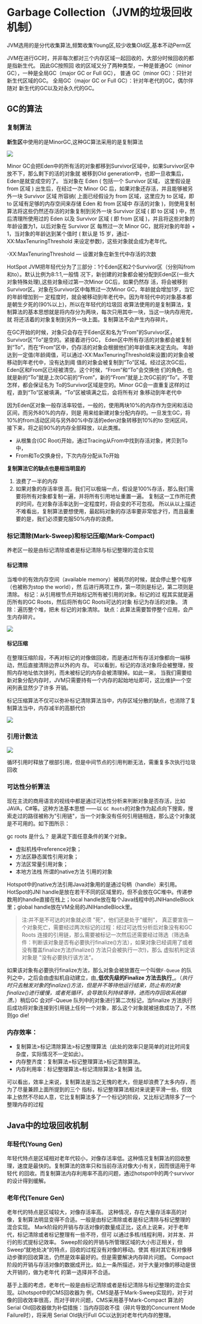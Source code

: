 # Garbage Collection（JVM的垃圾回收机制）

JVM选用的是分代收集算法,频繁收集Young区,较少收集Old区,基本不动Perm区

JVM在进行GC时，并非每次都对三个内存区域一起回收的，大部分时候回收的都是指新生代。 因此GC按照回 收的区域又分了两种类型，一种是普通GC（minor GC），一种是全局GC（major GC or Full GC）， 普通 GC（minor GC）：只针对新生代区域的GC。 全局GC（major GC or Full GC）：针对年老代的GC，偶尔伴随对 新生代的GC以及对永久代的GC。

## GC的算法

### 复制算法

**新生区**中使用的是MinorGC,这种GC算法采用的是复制算法

![](../.gitbook/assets/java/image%20%282%29.png)

Minor GC会把Eden中的所有活的对象都移到Survivor区域中，如果Survivor区中放不下，那么剩下的活的对象就 被移到Old generation中，也即一旦收集后，Eden是就变成空的了。 当对象在 Eden \( 包括一个 Survivor 区域， 这里假设是 from 区域 \) 出生后，在经过一次 Minor GC 后，如果对象还存活，并且能够被另外一块 Survivor 区域 所容纳\( 上面已经假设为 from 区域，这里应为 to 区域，即 to 区域有足够的内存空间来存储 Eden 和 from 区域中 存活的对象 \)，则使用复制算法将这些仍然还存活的对象复制到另外一块 Survivor 区域 \( 即 to 区域 \) 中，然后清理所使用过的 Eden 以及 Survivor 区域 \( 即 from 区域 \)，并且将这些对象的年龄设置为1，以后对象在 Survivor 区 每熬过一次 Minor GC，就将对象的年龄 + 1，当对象的年龄达到某个值时 \( 默认是 15 岁，通过- XX:MaxTenuringThreshold 来设定参数\)，这些对象就会成为老年代。 

-XX:MaxTenuringThreshold — 设置对象在新生代中存活的次数

HotSpot JVM把年轻代分为了三部分：1个Eden区和2个Survivor区（分别叫from和to）。默认比例为8:1:1,一般情 况下，新创建的对象都会被分配到Eden区\(一些大对象特殊处理\),这些对象经过第一次Minor GC后，如果仍然存 活，将会被移到Survivor区。对象在Survivor区中每熬过一次Minor GC，年龄就会增加1岁，当它的年龄增加到一 定程度时，就会被移动到年老代中。因为年轻代中的对象基本都是朝生夕死的\(90%以上\)，所以在年轻代的垃圾回 收算法使用的是复制算法，复制算法的基本思想就是将内存分为两块，每次只用其中一块，当这一块内存用完，就 将还活着的对象复制到另外一块上面。复制算法不会产生内存碎片。

在GC开始的时候，对象只会存在于Eden区和名为“From”的Survivor区，Survivor区“To”是空的。紧接着进行GC， Eden区中所有存活的对象都会被复制到“To”，而在“From”区中，仍存活的对象会根据他们的年龄值来决定去向。 年龄达到一定值\(年龄阈值，可以通过-XX:MaxTenuringThreshold来设置\)的对象会被移动到年老代中，没有达到阈 值的对象会被复制到“To”区域。经过这次GC后，Eden区和From区已经被清空。这个时候，“From”和“To”会交换他 们的角色，也就是新的“To”就是上次GC前的“From”，新的“From”就是上次GC前的“To”。不管怎样，都会保证名为 To的Survivor区域是空的。Minor GC会一直重复这样的过程，直到“To”区被填满，“To”区被填满之后，会将所有对 象移动到年老代中

因为Eden区对象一般存活率较低，一般的，使用两块10%的内存作为空闲和活动区间，而另外80%的内存，则是 用来给新建对象分配内存的。一旦发生GC，将10%的from活动区间与另外80%中存活的eden对象转移到10%的to 空闲区间，接下来，将之前90%的内存全部释放，以此类推。

* 从根集合\(GC Root\)开始，通过Tracing从From中找到存活对象，拷贝到To中，
* From和To交换身份，下次内存分配从To开始

**复制算法它的缺点也是相当明显的** 

1. 浪费了一半的内存 
2. 如果对象的存活率很 高，我们可以极端一点，假设是100%存活，那么我们需要将所有对象都复制一遍，并将所有引用地址重置一遍。 复制这一工作所花费的时间，在对象存活率达到一定程度时，将会变的不可忽视。 所以从以上描述不难看出，复制算法要想使用，最起码对象的存活率要非常低才行，而且最重要的是，我们必须要克服50%内存的浪费。

### 标记清除\(Mark-Sweep\)和标记压缩\(Mark-Compact\)

养老区一般是由标记清除或者是标记清除与标记整理的混合实现

#### 标记清除

当堆中的有效内存空间（available memory）被耗尽的时候，就会停止整个程序（也被称为stop the world），然 后进行两项工作，第一项则是标记，第二项则是清除。 标记：从引用根节点开始标记所有被引用的对象。标记的过 程其实就是遍历所有的GC Roots，然后将所有GC Roots可达的对象 标记为存活的对象。 清除：遍历整个堆，把未 标记的对象清除。 缺点：此算法需要暂停整个应用，会产生内存碎片。

![](../.gitbook/assets/java/image%20%286%29.png)

#### 标记压缩

在整理压缩阶段，不再对标记的对像做回收，而是通过所有存活对像都向一端移动，然后直接清除边界以外的内 存。 可以看到，标记的存活对象将会被整理，按照内存地址依次排列，而未被标记的内存会被清理掉。如此一来， 当我们需要给新对象分配内存时，JVM只需要持有一个内存的起始地址即可，这比维护一个空闲列表显然少了许多 开销。 

标记压缩算法不仅可以弥补标记清除算法当中，内存区域分散的缺点，也消除了复制算法当中，内存减半的高额代价

![](../.gitbook/assets/java/image%20%283%29.png)

### 引用计数法

![](../.gitbook/assets/java/image.png)

循环引用时释放了根部引用，但是中间节点的引用判断无法，需重复多次执行垃圾回收

### 可达性分析算法

 现在主流的商用语言的视线中都是通过可达性分析来判断对象是否存活，比如JAVA，C\#等。这种方法基本思想 ——以 `GC Roots`的对象作为起点向下搜索，搜索走过的路径被称为"引用链"，当一个对象没有任何引用链相连，那么这个对象就是不可用的。如下图所示：

gc roots 是什么？ 是满足下面任意条件的某个对象。

* 虚拟机栈中reference对象；
* 方法区静态属性引用对象；
* 方法区常量引用对象；
* 本地方法栈 所谓的native方法 引用的对象

Hotspot中的native方法引用Java对象用的是通过句柄（handle）来引用。HotSpot的JNI handle是放在若干不同的区域里的，但不会放在GC堆中。传递参数用的handle直接在栈上；local handle放在每个Java线程中的JNIHandleBlock里；global handle放在VM全局的JNIHandleBlock里。

> 注:并不是不可达的对象就必须 "死"，他们还是处于"缓刑"， 真正要宣告一个对象死亡，需要经过两次标记的过程：经过可达性分析后对象没有和GC Roots 连接的引用链，那么需要被标记一次然后还需要经过筛选（筛选条件：判断该对象是否有必要执行finalize\(\)方法），如果对象已经调用了或者没有覆盖finalize方法\(finalize\(\) 方法只会被执行一次!\)，那么 虚拟机判定该对象是 "没有必要执行该方法"。

 如果该对象有必要执行finalize方法，那么对象会被放置在一个叫做`F-Queue` 的队列之中，之后会由虚拟机自动建立，由_**低优先级的Finalize 方法去执行**_。（_执行时只去触发对象的finalize\(\)方法，但是并不等待他运行结束，防止有的对象finalize\(\)进行缓慢，或者死循环，会导致队列持续等待，进而内存回收系统崩溃。_）稍后GC 会对F-Queue 队列中的对象进行第二次标记，当finalize 方法执行后成功将对象连接到引用链上任何一个对象，那么这个对象就被拯救成功了，不然则go die!

### 内存效率：

* 复制算法&gt;标记清除算法&gt;标记整理算法（此处的效率只是简单的对比时间复杂度，实际情况不一定如此）。 
* 内存整齐度：复制算法=标记整理算法&gt;标记清除算法。 
* 内存利用率：标记整理算法=标记清除算法&gt;复制算 法。 

可以看出，效率上来说，复制算法是当之无愧的老大，但是却浪费了太多内存，而为了尽量兼顾上面所提到的三个 指标，标记整理算法相对来说更平滑一些，但效率上依然不尽如人意，它比复制算法多了一个标记的阶段，又比标记清除多了一个整理内存的过程

## Java中的垃圾回收机制

### 年轻代\(Young Gen\) 

年轻代特点是区域相对老年代较小，对像存活率低。这种情况复制算法的回收整理，速度是最快的。复制算法的效率只和当前存活对像大小有关，因而很适用于年轻代 的回收。而复制算法内存利用率不高的问题，通过hotspot中的两个survivor的设计得到缓解。 

### 老年代\(Tenure Gen\) 

老年代的特点是区域较大，对像存活率高。 这种情况，存在大量存活率高的对像，复制算法明显变得不合适。一般是由标记清除或者是标记清除与标记整理的 混合实现。 Mark阶段的开销与存活对像的数量成正比，这点上说来，对于老年代，标记清除或者标记整理有一些不符，但可 以通过多核/线程利用，对并发、并行的形式提标记效率。 Sweep阶段的开销与所管理区域的大小形正相关，但Sweep“就地处决”的特点，回收的过程没有对像的移动。使其 相对其它有对像移动步骤的回收算法，仍然是效率最好的。但是需要解决内存碎片问题。 Compact阶段的开销与存活对像的数据成开比，如上一条所描述，对于大量对像的移动是很大开销的，做为老年代 的第一选择并不合适。 

基于上面的考虑，老年代一般是由标记清除或者是标记清除与标记整理的混合实现。以hotspot中的CMS回收器为 例，CMS是基于Mark-Sweep实现的，对于对像的回收效率很高，而对于碎片问题，CMS采用基于Mark-Compact 算法的Serial Old回收器做为补偿措施：当内存回收不佳（碎片导致的Concurrent Mode Failure时），将采用 Serial Old执行Full GC以达到对老年代内存的整理。

